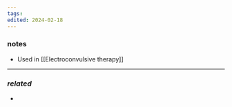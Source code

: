 ```yaml
---
tags: 
edited: 2024-02-18
---
```

### notes
- Used in [[Electroconvulsive therapy]] 
---
### *related*
- 